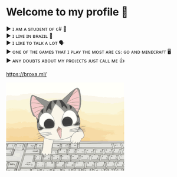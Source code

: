 
# Welcome to my profile  🤙 

► ɪ ᴀᴍ ᴀ sᴛᴜᴅᴇɴᴛ ᴏғ ᴄ#  🧠
<br> 
► ɪ ʟɪᴠᴇ ɪɴ ʙʀᴀᴢɪʟ 🧳
<br> 
► ɪ ʟɪᴋᴇ ᴛᴏ ᴛᴀʟᴋ ᴀ ʟᴏᴛ 🗣
<br>
► ᴏɴᴇ ᴏғ ᴛʜᴇ ɢᴀᴍᴇs ᴛʜᴀᴛ ɪ ᴘʟᴀʏ ᴛʜᴇ ᴍᴏsᴛ ᴀʀᴇ ᴄs: ɢᴏ ᴀɴᴅ ᴍɪɴᴇᴄʀᴀғᴛ 🖥️ 
<br>
► ᴀɴʏ ᴅᴏᴜʙᴛs ᴀʙᴏᴜᴛ ᴍʏ ᴘʀᴏᴊᴇᴄᴛs ᴊᴜsᴛ ᴄᴀʟʟ ᴍᴇ 👍

https://broxa.ml/

![Welcome](/2970.gif?raw=true)



